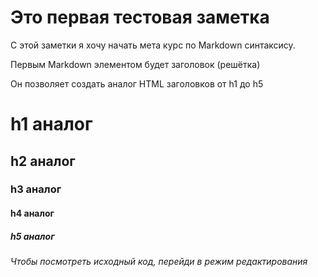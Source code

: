 # Это первая тестовая заметка

С этой заметки я хочу начать мета курс по Markdown синтаксису.

Первым Markdown элементом будет заголовок (решётка)

Он позволяет создать аналог HTML заголовков от h1 до h5

# h1 аналог
## h2 аналог
### h3 аналог
#### h4 аналог
##### h5 аналог

*Чтобы посмотреть исходный код, перейди в режим редактирования*

